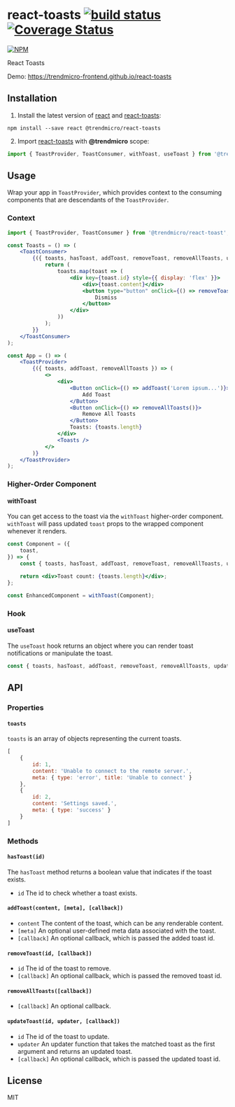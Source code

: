 # react-toasts [![build status](https://travis-ci.org/trendmicro-frontend/react-toasts.svg?branch=master)](https://travis-ci.org/trendmicro-frontend/react-toasts) [![Coverage Status](https://coveralls.io/repos/github/trendmicro-frontend/react-toasts/badge.svg?branch=master)](https://coveralls.io/github/trendmicro-frontend/react-toasts?branch=master)

[![NPM](https://nodei.co/npm/@trendmicro/react-toasts.png?downloads=true&stars=true)](https://nodei.co/npm/@trendmicro/react-toasts/)

React Toasts

Demo: https://trendmicro-frontend.github.io/react-toasts

## Installation


1. Install the latest version of [react](https://github.com/facebook/react) and [react-toasts](https://github.com/trendmicro-frontend/react-toasts):

  ```
  npm install --save react @trendmicro/react-toasts
  ```

2. Import [react-toasts](https://github.com/trendmicro-frontend/react-toasts) with <b>@trendmicro</b> scope:
  ```js
  import { ToastProvider, ToastConsumer, withToast, useToast } from '@trendmicro/react-toasts';
  ```

## Usage

Wrap your app in `ToastProvider`, which provides context to the consuming components that are descendants of the `ToastProvider`.

### Context

```jsx
import { ToastProvider, ToastConsumer } from '@trendmicro/react-toast';

const Toasts = () => (
    <ToastConsumer>
        {({ toasts, hasToast, addToast, removeToast, removeAllToasts, updateToast }) => {
            return (
                toasts.map(toast => (
                    <div key={toast.id} style={{ display: 'flex' }}>
                        <div>{toast.content}</div>
                        <button type="button" onClick={() => removeToast(toast.id)}>
                            Dismiss
                        </button>
                    </div>
                ))
            );
        }}
    </ToastConsumer>
);

const App = () => (
    <ToastProvider>
        {({ toasts, addToast, removeAllToasts }) => (
            <>
                <div>
                    <Button onClick={() => addToast('Lorem ipsum...')}>
                        Add Toast
                    </Button>
                    <Button onClick={() => removeAllToasts()}>
                        Remove All Toasts
                    </Button>
                    Toasts: {toasts.length}
                </div>
                <Toasts />
            </>
        )}
    </ToastProvider>
);
```

### Higher-Order Component

#### withToast

You can get access to the toast via the `withToast` higher-order component. `withToast` will pass updated `toast` props to the wrapped component whenever it renders.

```jsx
const Component = ({
    toast,
}) => {
    const { toasts, hasToast, addToast, removeToast, removeAllToasts, updateToast } = toast;

    return <div>Toast count: {toasts.length}</div>;
};

const EnhancedComponent = withToast(Component);
```

### Hook

#### useToast

The `useToast` hook returns an object where you can render toast notifications or manipulate the toast.

```jsx static
const { toasts, hasToast, addToast, removeToast, removeAllToasts, updateToast } = useToast();
```

## API

### Properties

#### `toasts`
`toasts` is an array of objects representing the current toasts.
```js static
[
    {
        id: 1,
        content: 'Unable to connect to the remote server.',
        meta: { type: 'error', title: 'Unable to connect' }
    },
    {
        id: 2,
        content: 'Settings saved.',
        meta: { type: 'success' }
    }
]
```

### Methods

#### `hasToast(id)`
The `hasToast` method returns a boolean value that indicates if the toast exists.
- `id` The id to check whether a toast exists.

#### `addToast(content, [meta], [callback])`
- `content` The content of the toast, which can be any renderable content.
- `[meta]` An optional user-defined meta data associated with the toast.
- `[callback]` An optional callback, which is passed the added toast id.

#### `removeToast(id, [callback])`
- `id` The id of the toast to remove.
- `[callback]` An optional callback, which is passed the removed toast id.

#### `removeAllToasts([callback])`
- `[callback]` An optional callback.

#### `updateToast(id, updater, [callback])`
- `id` The id of the toast to update.
- `updater` An updater function that takes the matched toast as the first argument and returns an updated toast.
- `[callback]` An optional callback, which is passed the updated toast id.

## License

MIT
